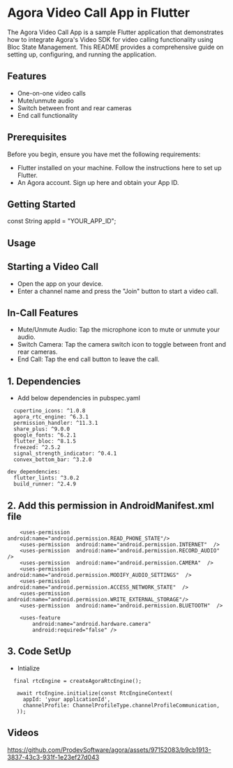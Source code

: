 # Agora Video Call App in Flutter

The Agora Video Call App is a sample Flutter application that demonstrates how to integrate Agora's Video SDK for video calling functionality using Bloc State Management. This README provides a comprehensive guide on setting up, configuring, and running the application.

## Features

- One-on-one video calls
- Mute/unmute audio
- Switch between front and rear cameras
- End call functionality

## Prerequisites
Before you begin, ensure you have met the following requirements:

- Flutter installed on your machine. Follow the instructions here to set up Flutter.
- An Agora account. Sign up here and obtain your App ID.

## Getting Started

const String appId = "YOUR_APP_ID";

## Usage

## Starting a Video Call
- Open the app on your device.
- Enter a channel name and press the "Join" button to start a video call.

## In-Call Features
- Mute/Unmute Audio: Tap the microphone icon to mute or unmute your audio.
- Switch Camera: Tap the camera switch icon to toggle between front and rear cameras.
- End Call: Tap the end call button to leave the call.

## 1. Dependencies
- Add below dependencies in pubspec.yaml
```
  cupertino_icons: ^1.0.8
  agora_rtc_engine: ^6.3.1
  permission_handler: ^11.3.1
  share_plus: ^9.0.0
  google_fonts: ^6.2.1
  flutter_bloc: ^8.1.5
  freezed: ^2.5.2
  signal_strength_indicator: ^0.4.1
  convex_bottom_bar: ^3.2.0

dev_dependencies:
  flutter_lints: ^3.0.2
  build_runner: ^2.4.9
```
## 2. Add this permission in AndroidManifest.xml file
```
    <uses-permission  android:name="android.permission.READ_PHONE_STATE"/>
    <uses-permission  android:name="android.permission.INTERNET"  />
    <uses-permission  android:name="android.permission.RECORD_AUDIO"  />
    <uses-permission  android:name="android.permission.CAMERA"  />
    <uses-permission  android:name="android.permission.MODIFY_AUDIO_SETTINGS"  />
    <uses-permission  android:name="android.permission.ACCESS_NETWORK_STATE"  />
    <uses-permission  android:name="android.permission.WRITE_EXTERNAL_STORAGE"/>
    <uses-permission  android:name="android.permission.BLUETOOTH"  />
``` 
```
    <uses-feature
        android:name="android.hardware.camera"
        android:required="false" />
```
##  3. Code SetUp
- Intialize
 ```
   final rtcEngine = createAgoraRtcEngine();

    await rtcEngine.initialize(const RtcEngineContext(
      appId: 'your applicationId',
      channelProfile: ChannelProfileType.channelProfileCommunication,
    ));

 ```

## Videos
https://github.com/ProdevSoftware/agora/assets/97152083/b9cb1913-3837-43c3-931f-1e23ef27d043



